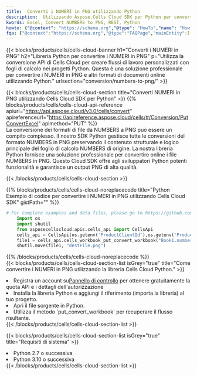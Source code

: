 ```yaml
---
title:  Converti i NUMERI in PNG utilizzando Python
description:  Utilizzando Aspose.Cells Cloud SDK per Python per convertire un file in formato NUMERI in un file in formato PNG.
kwords: Excel, Convert NUMBERS to PNG, REST, Python
howto: {"@context": "https://schema.org","@type": "HowTo","name": "How to convert NUMBERS to PNG using the Cells Cloud Python library.","description": "How to convert NUMBERS to PNG using the Cells Cloud Python library.","image": {"@type": "ImageObject"},"url": "/python/conversion/numbers-to-png/","step": [{ "@type": "HowToStep","name": "How to convert NUMBERS to PNG using the Cells Cloud Python library. step 1", "image": {"@type": "ImageObject",},"url": "/python/conversion/numbers-to-png/","text": "Register an account at <a href='https://dashboard.aspose.cloud/'>Dashboard</a> to get free API quota & authorization details",},{ "@type": "HowToStep","name": "How to convert NUMBERS to PNG using the Cells Cloud Python library. step 1", "image": {"@type": "ImageObject",},"url": "/python/conversion/numbers-to-png/","text": "Install Python library and add the reference (import the library) to your project.",},{ "@type": "HowToStep","name": "How to convert NUMBERS to PNG using the Cells Cloud Python library. step 1", "image": {"@type": "ImageObject",},"url": "/python/conversion/numbers-to-png/","text": "Open the source file in Python.",},{ "@type": "HowToStep","name": "How to convert NUMBERS to PNG using the Cells Cloud Python library. step 1", "image": {"@type": "ImageObject",},"url": "/python/conversion/numbers-to-png/","text": "Use the `put_convert_workbook` method to retrieve the resulting stream.",}, ],"supply": {"@type": "HowToSupply","name": "document"},"tool": [{"@type": "HowToTool","name": "PyCharm, Visual Studio Code, Sublime, Eclipse"},{"@type": "HowToTool","name": "Aspose Cells"}],"totalTime": "PT6M"}
fqa: {"@context":"https://schema.org","@type":"FAQPage","mainEntity":[{"@type":"Question","name":"Why convert file formats in C# using REST API?","acceptedAnswer":{"@type":"Answer","text":"Documents are encoded in many ways, and some files may be incompatible with the software you use. To open and read such files, just convert them to appropriate file formats.<br/><ol><li>Install .NET SDK and add the reference (import the library) to your project.</li><li>Open the source file in C# using REST API.</li><li>Call the PutConvertWorkbookRequest() method, passing an output filename with required extension.</li><li>Get the result of conversion as a separate file.</li></ol>"}},{"@type":"Question","name":"What file formats can I convert with your C# library?","acceptedAnswer":{"@type":"Answer","text":"We support a variety of file formats for conversion using .NET library, including XLSX, Excel, xls , PDF, CSV, HTML, Markdown, XML, PNG, JPG, TIFF, Json, TXT and many more."}},{"@type":"Question","name":"What is the maximum allowed file size for conversion using this .NET library?","acceptedAnswer":{"@type":"Answer","text":"There are no file size limits for format conversions using .NET library."}}]}
---
```

{{< blocks/products/cells/cells-cloud-banner h1="Converti i NUMERI in PNG" h2="Libreria Python per convertire i NUMERI in PNG" p="Utilizza la conversione API di Cells Cloud per creare flussi di lavoro personalizzati con fogli di calcolo nei progetti Python. Questa è una soluzione professionale per convertire i NUMERI in PNG e altri formati di documenti online utilizzando Python." urlsection="conversion/numbers-to-png/" >}}

{{< blocks/products/cells/cells-cloud-section title="Converti NUMERI in PNG utilizzando Cells Cloud SDK per Python" >}}
{{% blocks/products/cells/cells-cloud-api-reference apiurl="https://api.aspose.cloud/v3.0/cells/convert" apireferenceurl="https://apireference.aspose.cloud/cells/#/Conversion/PutConvertExcel" apimethod="PUT" %}}
<br/>
La conversione dei formati di file da NUMBERS a PNG può essere un compito complesso. Il nostro SDK Python gestisce tutte le conversioni del formato NUMBERS in PNG preservando il contenuto strutturale e logico principale del foglio di calcolo NUMBERS di origine. La nostra libreria Python fornisce una soluzione professionale per convertire online i file NUMBERS in PNG. Questo Cloud SDK offre agli sviluppatori Python potenti funzionalità e garantisce un output PNG di alta qualità.

{{< /blocks/products/cells/cells-cloud-section >}}

{{% blocks/products/cells/cells-cloud-noreplacecode title="Python Esempio di codice per convertire i NUMERI in PNG utilizzando Cells Cloud SDK" gistPath="" %}}
 
```python
# For complete examples and data files, please go to https://github.com/aspose-cells-cloud/aspose-cells-cloud-python/
    import os
    import shutil
    from asposecellscloud.apis.cells_api import CellsApi
    cells_api = CellsApi(os.getenv('ProductClientId'),os.getenv('ProductClientSecret'))
    file1 = cells_api.cells_workbook_put_convert_workbook("Book1.numbers",format="png")
    shutil.move(file1, "destFile.png")     
```
 
{{% /blocks/products/cells/cells-cloud-noreplacecode %}}
<br/>
{{< blocks/products/cells/cells-cloud-section-list isGrey="true" title="Come convertire i NUMERI in PNG utilizzando la libreria Cells Cloud Python." >}}
<li> Registra un account su<a href="https://dashboard.aspose.cloud/">Pannello di controllo</a> per ottenere gratuitamente la quota API e i dettagli dell'autorizzazione</li>
<li>Installa la libreria Python e aggiungi il riferimento (importa la libreria) al tuo progetto.</li>
<li>Apri il file sorgente in Python.</li>
<li>Utilizza il metodo `put_convert_workbook` per recuperare il flusso risultante.</li>
{{< /blocks/products/cells/cells-cloud-section-list >}}

{{< blocks/products/cells/cells-cloud-section-list isGrey="true" title="Requisiti di sistema" >}}
<li>Python 2.7 o successiva</li>
<li>Python 3.10 o successiva</li>
{{< /blocks/products/cells/cells-cloud-section-list >}}
